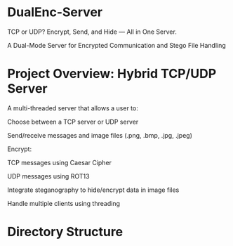 # DualEnc-Server

TCP or UDP? Encrypt, Send, and Hide — All in One Server.

A Dual-Mode Server for Encrypted Communication and Stego File Handling

# Project Overview: Hybrid TCP/UDP Server

A multi-threaded server that allows a user to:

Choose between a TCP server or UDP server

Send/receive messages and image files (.png, .bmp, .jpg, .jpeg)

Encrypt:

TCP messages using Caesar Cipher

UDP messages using ROT13

Integrate steganography to hide/encrypt data in image files

Handle multiple clients using threading

# Directory Structure 
